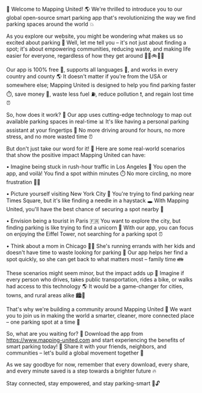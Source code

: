 🎉 Welcome to Mapping United! 🌎 We're thrilled to introduce you to our global open-source smart parking app that's revolutionizing the way we find parking spaces around the world 💥

As you explore our website, you might be wondering what makes us so excited about parking 🤔 Well, let me tell you – it's not just about finding a spot; it's about empowering communities, reducing waste, and making life easier for everyone, regardless of how they get around 🚗🚌🚲🏃‍♀️

Our app is 100% free 💸, supports all languages 👥, and works in every country and county 🌎 It doesn't matter if you're from the USA or somewhere else; Mapping United is designed to help you find parking faster ⏱️, save money 💸, waste less fuel ⛽️, reduce pollution ❗️, and regain lost time ⏰

So, how does it work? 🤔 Our app uses cutting-edge technology to map out available parking spaces in real-time 📊 It's like having a personal parking assistant at your fingertips 👋 No more driving around for hours, no more stress, and no more wasted time ⏰

But don't just take our word for it! 💬 Here are some real-world scenarios that show the positive impact Mapping United can have:

• Imagine being stuck in rush-hour traffic in Los Angeles 🚗 You open the app, and voilà! You find a spot within minutes ⏱️ No more circling, no more frustration 🙅‍♂️

• Picture yourself visiting New York City 🗽️ You're trying to find parking near Times Square, but it's like finding a needle in a haystack 🕳️ With Mapping United, you'll have the best chance of securing a spot nearby 🔑

• Envision being a tourist in Paris 🇫🇷 You want to explore the city, but finding parking is like trying to find a unicorn 💫 With our app, you can focus on enjoying the Eiffel Tower, not searching for a parking spot ⏰

• Think about a mom in Chicago 🤱‍♀️ She's running errands with her kids and doesn't have time to waste looking for parking 🔴 Our app helps her find a spot quickly, so she can get back to what matters most – family time 👪

These scenarios might seem minor, but the impact adds up 💸 Imagine if every person who drives, takes public transportation, rides a bike, or walks had access to this technology 🌎 It would be a game-changer for cities, towns, and rural areas alike 🏙️🌄

That's why we're building a community around Mapping United 🤝 We want you to join us in making the world a smarter, cleaner, more connected place – one parking spot at a time 💪

So, what are you waiting for? 🎉 Download the app from https://www.mapping-united.com and start experiencing the benefits of smart parking today! 📱 Share it with your friends, neighbors, and communities – let's build a global movement together 🌈

As we say goodbye for now, remember that every download, every share, and every minute saved is a step towards a brighter future 🔥

Stay connected, stay empowered, and stay parking-smart 💪🔓